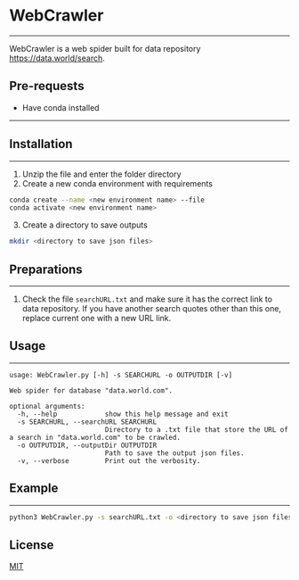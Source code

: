 # WebCrawler
-------------
WebCrawler is a web spider built for data repository https://data.world/search. 

## Pre-requests
* Have conda installed
-----------------------

## Installation
----------------
1. Unzip the file and enter the folder directory
2. Create a new conda environment with requirements
```bash
conda create --name <new environment name> --file 
conda activate <new environment name>
```
3. Create a directory to save outputs
```bash
mkdir <directory to save json files>
```

## Preparations
----------------
1. Check the file `searchURL.txt` and make sure it has the correct link to data repository. If you have another search quotes other than this one, replace current one with a new URL link.


## Usage
-----------
```
usage: WebCrawler.py [-h] -s SEARCHURL -o OUTPUTDIR [-v]

Web spider for database "data.world.com".

optional arguments:
  -h, --help            show this help message and exit
  -s SEARCHURL, --searchURL SEARCHURL
                        Directory to a .txt file that store the URL of a search in "data.world.com" to be crawled.
  -o OUTPUTDIR, --outputDir OUTPUTDIR
                        Path to save the output json files.
  -v, --verbose         Print out the verbosity.
```

## Example
-------------
```bash
python3 WebCrawler.py -s searchURL.txt -o <directory to save json files>
```

## License
[MIT](https://choosealicense.com/licenses/mit/)
